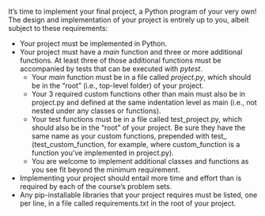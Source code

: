 It’s time to implement your final project, a Python program of your very own! The design and implementation of your project is entirely up to you, albeit subject to these requirements:
- Your project must be implemented in Python.
- Your project must have a *main* function and three or more additional functions. At least three of those additional functions must be accompanied by tests that can be executed with *pytest*.
    - Your *main* function must be in a file called *project.py*, which should be in the “root” (i.e., top-level folder) of your project.
    - Your 3 required custom functions other than main must also be in project.py and defined at the same indentation level as main (i.e., not nested under any classes or functions).
    - Your test functions must be in a file called test_project.py, which should also be in the “root” of your project. Be sure they have the same name as your custom functions, prepended with test_ (test_custom_function, for example, where custom_function is a function you’ve implemented in project.py).
    - You are welcome to implement additional classes and functions as you see fit beyond the minimum requirement.
- Implementing your project should entail more time and effort than is required by each of the course’s problem sets.
- Any pip-installable libraries that your project requires must be listed, one per line, in a file called requirements.txt in the root of your project.

